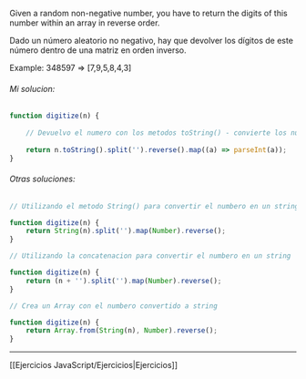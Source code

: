 Given a random non-negative number, you have to return the digits of this number within an array in reverse order.

Dado un número aleatorio no negativo, hay que devolver los dígitos de este número dentro de una matriz en orden inverso.

Example:
348597 => [7,9,5,8,4,3]

###### Mi solucion:
````js
function digitize(n) {
	
	// Devuelvo el numero con los metodos toString() - convierte los numberos en un string - split("") - separa el string en un arreglo separando cada palabra - reverse() - revierte el orden del arreglo - map((a)=> parseInt(a)) - para pasar a numberos cada string dentro del arreglo
	
	return n.toString().split('').reverse().map((a) => parseInt(a));
}

````

###### Otras soluciones:

````js
// Utilizando el metodo String() para convertir el numbero en un string

function digitize(n) {
	return String(n).split('').map(Number).reverse();
}

// Utilizando la concatenacion para convertir el numbero en un string

function digitize(n) {
	return (n + '').split('').map(Number).reverse();
}

// Crea un Array con el numbero convertido a string

function digitize(n) {
	return Array.from(String(n), Number).reverse();
}
````

__________

[[Ejercicios JavaScript/Ejercicios|Ejercicios]]